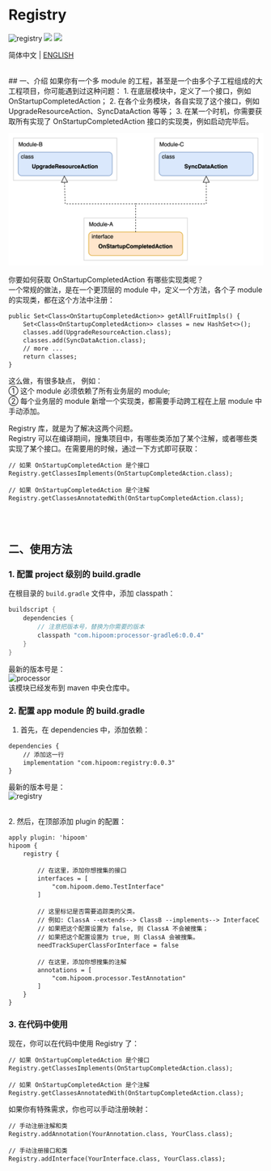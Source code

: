 # Registry

![registry](https://img.shields.io/maven-central/v/com.hipoom/registry)    ![](https://img.shields.io/github/last-commit/hipoom/registry?color=blue)     ![](https://img.shields.io/github/license/hipoom/registry)

简体中文 | [ENGLISH](https://github.com/hipoom/registry/blob/main/README.md)

<br/>
## 一、介绍
如果你有一个多 module 的工程，甚至是一个由多个子工程组成的大工程项目，你可能遇到过这种问题：
1. 在底层模块中，定义了一个接口，例如 OnStartupCompletedAction；
2. 在各个业务模块，各自实现了这个接口，例如 UpgradeResourceAction、SyncDataAction 等等；
3. 在某一个时机，你需要获取所有实现了 OnStartupCompletedAction 接口的实现类，例如启动完毕后。

![](./doc-resources/case.jpg)

你要如何获取 OnStartupCompletedAction 有哪些实现类呢？  
一个常规的做法，是在一个更顶层的 module 中，定义一个方法，各个子 module 的实现类，都在这个方法中注册：
```
public Set<Class<OnStartupCompletedAction>> getAllFruitImpls() {
    Set<Class<OnStartupCompletedAction>> classes = new HashSet<>();
    classes.add(UpgradeResourceAction.class);
    classes.add(SyncDataAction.class);
    // more ...
    return classes;
}
```

这么做，有很多缺点， 例如：  
① 这个 module 必须依赖了所有业务层的 module;  
② 每个业务层的 module 新增一个实现类，都需要手动跨工程在上层 module 中手动添加。  

Registry 库，就是为了解决这两个问题。  
Registry 可以在编译期间，搜集项目中，有哪些类添加了某个注解，或者哪些类实现了某个接口。在需要用的时候，通过一下方式即可获取：
```
// 如果 OnStartupCompletedAction 是个接口
Registry.getClassesImplements(OnStartupCompletedAction.class);

// 如果 OnStartupCompletedAction 是个注解
Registry.getClassesAnnotatedWith(OnStartupCompletedAction.class);
```
<br/>
<br/>

## 二、使用方法

### 1. 配置 project 级别的 build.gradle
在根目录的 `build.gradle` 文件中，添加 classpath：  
```groovy
buildscript {
    dependencies {
        // 注意把版本号，替换为你需要的版本
        classpath "com.hipoom:processor-gradle6:0.0.4"
    }
}
```
最新的版本号是：  
![processor](https://img.shields.io/maven-central/v/com.hipoom/processor-gradle6)  
该模块已经发布到 maven 中央仓库中。


### 2. 配置 app module 的 build.gradle
1. 首先，在 dependencies 中，添加依赖：

```
dependencies {
    // 添加这一行
    implementation "com.hipoom:registry:0.0.3"
}
```
最新的版本号是：  
![registry](https://img.shields.io/maven-central/v/com.hipoom/registry) 

<br/>
2. 然后，在顶部添加 plugin 的配置：

```
apply plugin: 'hipoom'
hipoom {
    registry {
        
        // 在这里，添加你想搜集的接口
        interfaces = [
            "com.hipoom.demo.TestInterface"
        ]

        // 这里标记是否需要追踪类的父类。 
        // 例如: ClassA --extends--> ClassB --implements--> InterfaceC
        // 如果把这个配置设置为 false, 则 ClassA 不会被搜集；
        // 如果把这个配置设置为 true, 则 ClassA 会被搜集。
        needTrackSuperClassForInterface = false

        // 在这里，添加你想搜集的注解
        annotations = [
            "com.hipoom.processor.TestAnnotation"
        ]
    }
}
```

### 3. 在代码中使用
现在，你可以在代码中使用 Registry 了：
```
// 如果 OnStartupCompletedAction 是个接口
Registry.getClassesImplements(OnStartupCompletedAction.class);

// 如果 OnStartupCompletedAction 是个注解
Registry.getClassesAnnotatedWith(OnStartupCompletedAction.class);
```

如果你有特殊需求，你也可以手动注册映射：
```
// 手动注册注解和类
Registry.addAnnotation(YourAnnotation.class, YourClass.class);

// 手动注册接口和类
Registry.addInterface(YourInterface.class, YourClass.class);
```

